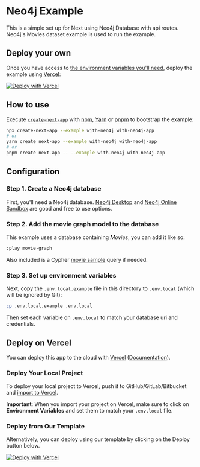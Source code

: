 # Neo4j Example

This is a simple set up for Next using Neo4j Database with api routes. Neo4j's Movies dataset example is used to run the example.

## Deploy your own

Once you have access to [the environment variables you'll need](#step-3-set-up-environment-variables), deploy the example using [Vercel](https://vercel.com?utm_source=github&utm_medium=readme&utm_campaign=next-example):

[![Deploy with Vercel](https://vercel.com/button)](https://vercel.com/new/git/external?repository-url=https://github.com/vercel/next.js/tree/canary/examples/with-neo4j&project-name=with-neo4j&repository-name=with-neo4j&env=NEO4J_URI,NEO4J_USER,NEO4J_PASSWORD&envDescription=Required%20to%20connect%20the%20app%20with%20a%20Neo4j%20database&envLink=https://github.com/vercel/next.js/tree/canary/examples/with-neo4j%23step-3-set-up-environment-variables)

## How to use

Execute [`create-next-app`](https://github.com/vercel/next.js/tree/canary/packages/create-next-app) with [npm](https://docs.npmjs.com/cli/init), [Yarn](https://yarnpkg.com/lang/en/docs/cli/create/) or [pnpm](https://pnpm.io/) to bootstrap the example:

```bash
npx create-next-app --example with-neo4j with-neo4j-app
# or
yarn create next-app --example with-neo4j with-neo4j-app
# or
pnpm create next-app -- --example with-neo4j with-neo4j-app
```

## Configuration

### Step 1. Create a Neo4j database

First, you'll need a Neo4j database. [Neo4j Desktop](https://neo4j.com/download/) and [Neo4j Online Sandbox](https://neo4j.com/sandbox/) are good and free to use options.

### Step 2. Add the movie graph model to the database

This example uses a database containing _Movies_, you can add it like so:

```bash
:play movie-graph
```

Also included is a Cypher [movie sample](./movie-sample.md) query if needed.

### Step 3. Set up environment variables

Next, copy the `.env.local.example` file in this directory to `.env.local` (which will be ignored by Git):

```bash
cp .env.local.example .env.local
```

Then set each variable on `.env.local` to match your database uri and credentials.

## Deploy on Vercel

You can deploy this app to the cloud with [Vercel](https://vercel.com?utm_source=github&utm_medium=readme&utm_campaign=next-example) ([Documentation](https://nextjs.org/docs/deployment)).

### Deploy Your Local Project

To deploy your local project to Vercel, push it to GitHub/GitLab/Bitbucket and [import to Vercel](https://vercel.com/new?utm_source=github&utm_medium=readme&utm_campaign=next-example).

**Important**: When you import your project on Vercel, make sure to click on **Environment Variables** and set them to match your `.env.local` file.

### Deploy from Our Template

Alternatively, you can deploy using our template by clicking on the Deploy button below.

[![Deploy with Vercel](https://vercel.com/button)](https://vercel.com/new/git/external?repository-url=https://github.com/vercel/next.js/tree/canary/examples/with-neo4j&project-name=with-neo4j&repository-name=with-neo4j&env=NEO4J_URI,NEO4J_USER,NEO4J_PASSWORD&envDescription=Required%20to%20connect%20the%20app%20with%20a%20Neo4j%20database&envLink=https://github.com/vercel/next.js/tree/canary/examples/with-neo4j%23step-3-set-up-environment-variables)
